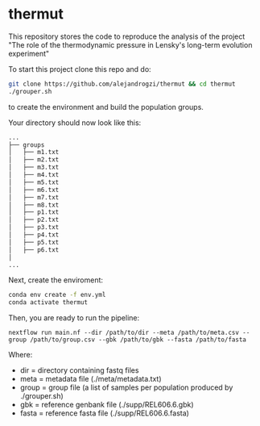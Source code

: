 # thermut

This repository stores the code to reproduce the analysis of the project "The role of the thermodynamic pressure in Lensky's long-term evolution experiment"

To start this project clone this repo and do:

```bash
git clone https://github.com/alejandrogzi/thermut && cd thermut
./grouper.sh
```

to create the environment and build the population groups.

Your directory should now look like this:

```bash
...
├── groups
│   ├── m1.txt
│   ├── m2.txt
│   ├── m3.txt
│   ├── m4.txt
│   ├── m5.txt
│   ├── m6.txt
│   ├── m7.txt
│   ├── m8.txt
│   ├── p1.txt
│   ├── p2.txt
│   ├── p3.txt
│   ├── p4.txt
│   ├── p5.txt
│   ├── p6.txt
│   
...
```
Next, create the enviroment:

```bash
conda env create -f env.yml
conda activate thermut
```

Then, you are ready to run the pipeline:

```nextflow
nextflow run main.nf --dir /path/to/dir --meta /path/to/meta.csv --group /path/to/group.csv --gbk /path/to/gbk --fasta /path/to/fasta
```

Where:
- dir = directory containing fastq files
- meta = metadata file (./meta/metadata.txt)
- group = group file (a list of samples per population produced by ./grouper.sh)
- gbk = reference genbank file (./supp/REL606.6.gbk)
- fasta = reference fasta file (./supp/REL606.6.fasta)

